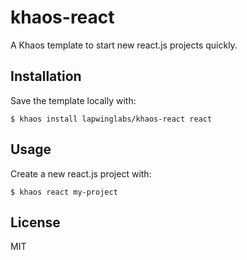 
# khaos-react

A Khaos template to start new react.js projects quickly.

## Installation

Save the template locally with:

    $ khaos install lapwinglabs/khaos-react react

## Usage

Create a new react.js project with:

    $ khaos react my-project

## License

MIT
